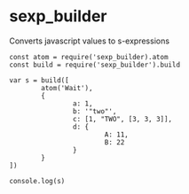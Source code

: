 # sexp_builder
Converts javascript values to s-expressions


```
const atom = require('sexp_builder).atom
const build = require('sexp_builder').build

var s = build([
        atom('Wait'), 
        {
                a: 1,
                b: '"two"',
                c: [1, "TWO", [3, 3, 3]],
                d: {
                        A: 11,
                        B: 22
                }
        }
])

console.log(s)
```	

